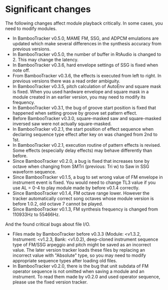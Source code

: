 # Significant changes
The following changes affect module playback critically.
In some cases, you need to modify modules.

- In BambooTracker v0.5.0, MAME FM, SSG, and ADPCM emulations are updated which make several differences in the synthesis accuracy from previous versions.
- In BambooTracker v0.5.0, the number of buffer in RtAudio is changed to 2. This may change the latency.
- In BambooTracker v0.3.6, hard envelope settings of SSG is fixed when note off.
- From BambooTracker v0.3.6, the effects is executed from left to right. In previous versions there was a read order ambiguity.
- In BambooTracker v0.3.5, pitch calculation of AutoEnv and square mask is fixed. When you used hardware envelope and square mask in a module created in an earlier version, you may need to modify its frequency.
- In BambooTracker v0.3.1, the bug of groove start position is fixed that happened when setting groove by groove set pattern effect.
- Before BambooTracker v0.3.0, square-masked saw and square-masked inversed saw were not actually square-masked.
- In BambooTracker v0.2.1, the start position of effect sequence when declaring sequence type effect after key on was changed from 2nd to 1st.
- In BambooTracker v0.2.1, execution routine of pattern effects is revised. Some effects (especially delay effects) may behave differently than before.
- Since BambooTracker v0.2.0, a bug is fixed that increases tone by octave when changing from SMTri (previous: Tri w) to Saw in SSG waveform sequence.
- Since BambooTracker v0.1.5, a bug to set wrong value of FM envelope in instrument event is fixed. You would need to change TL3 value if you use AL = 0-4 to play module made by before v0.1.4 correctly.
- Since BambooTracker v0.1.4, FM octave range lower. However the tracker automatically correct song octaves whose module version is before 1.0.2, old octave 7 cannot be played.
- Since BambooTracker v0.1.3, FM synthesis frequency is changed from 110933Hz to 55466Hz.

And the found critical bugs about file I/O.

- Files made by BambooTracker before v0.3.3 (Module: &lt;v1.3.2, Instrument: &lt;v1.2.3, Bank: &lt;v1.0.2), deep-cloned instrument sequence type of FM/SSG arpeggio and pitch might be saved as an incorrect value. The later version tracker loads these files by replacing an incorrect value with "Absolute" type, so you may need to modify appropriate sequence types after loading old files.
- In BambooTracker v0.2.0, there is the bug that unit subdata of FM operator sequence is not omitted when saving a module and an instrument. To read them made by v0.2.0 and used operator sequence, please use the fixed version tracker.
